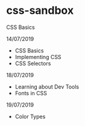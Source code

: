 # css-sandbox
CSS Basics

14/07/2019
- CSS Basics
- Implementing CSS
- CSS Selectors

18/07/2019
- Learning about Dev Tools
- Fonts in CSS

19/07/2019
- Color Types
